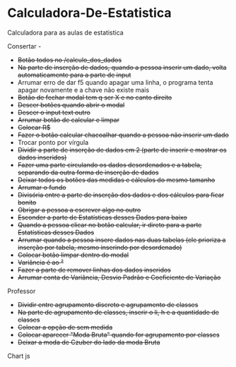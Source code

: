 # Calculadora-De-Estatistica

Calculadora para as aulas de estatistica

Consertar -

- ~~Botão todos no /calculo_dos_dados~~
- ~~Na parte de inserção de dados, quando a pessoa inserir um dado, volta automaticamente para a parte de input~~
- Arrumar erro de dar f5 quando apagar uma linha, o programa tenta apagar novamente e a chave não existe mais
- ~~Botão de fechar modal tem q ser X e no canto direito~~
- ~~Descer botões quando abrir o modal~~
- ~~Descer o input text outro~~
- ~~Arrumar botão de calcular e limpar~~
- ~~Colocar R$~~ 
- ~~Fazer o botão calcular chacoalhar quando a pessoa não inserir um dado~~
- Trocar ponto por vírgula
- ~~Dividir a parte de inserção de dados em 2 (parte de inserir e mostrar os dados inseridos)~~
- ~~Fazer uma parte circulando os dados desordenados e a tabela, separando da outra forma de inserção de dados~~
- ~~Deixar todos os botões das medidas e cálculos do mesmo tamanho~~  
- ~~Arrumar o fundo~~
- ~~Divisória entre a parte de inserção dos dados e dos cálculos para ficar bonito~~ 
- ~~Obrigar a pessoa a escrever algo no outro~~
- ~~Esconder a parte de Estatísticas desses Dados para baixo~~
- ~~Quando a pessoa clicar no botão calcular, ir direto para a parte Estatísticas desses Dados~~
- ~~Arrumar quando a pessoa insere dados nas duas tabelas (ele prioriza a inserção por tabela, mesmo inserindo por desordenado)~~
- ~~Colocar botão limpar dentro do modal~~
- ~~Variância é ao ²~~
- ~~Fazer a parte de remover linhas dos dados inseridos~~
- ~~Arrumar conta de Variância, Desvio Padrão e Coeficiente de Variação~~

Professor
- ~~Dividir entre agrupamento discreto e agrupamento de classes~~
- ~~Na parte de agrupamento de classes, inserir o li, h e a quantidade de classes~~
- ~~Colocar a opção de sem medida~~
- ~~Colocar aparecer "Moda Bruta" quando for agrupamento por classes~~
- ~~Deixar a moda de Czuber do lado da moda Bruta~~

Chart js